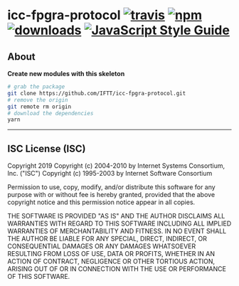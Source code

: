 # icc-fpgra-protocol [![travis][travis-image]][travis-url] [![npm][npm-image]][npm-url] [![downloads][downloads-image]][downloads-url] [![JavaScript Style Guide](https://img.shields.io/badge/code_style-standard-brightgreen.svg)](https://standardjs.com)

[travis-image]: https://travis-ci.org/iftt/icc-fpgra-protocol.svg?branch=master
[travis-url]: https://travis-ci.org/iftt/icc-fpgra-protocol
[npm-image]: https://img.shields.io/npm/v/@iftt/icc-fpgra-protocol.svg
[npm-url]: https://npmjs.org/package/@iftt/icc-fpgra-protocol
[downloads-image]: https://img.shields.io/npm/dm/@iftt/icc-fpgra-protocol.svg
[downloads-url]: https://www.npmjs.com/package/@iftt/icc-fpgra-protocol

## About

**Create new modules with this skeleton**

```sh
# grab the package
git clone https://github.com/IFTT/icc-fpgra-protocol.git
# remove the origin
git remote rm origin
# download the dependencies
yarn
```

---

## ISC License (ISC)

Copyright 2019 <IFTT>
Copyright (c) 2004-2010 by Internet Systems Consortium, Inc. ("ISC")
Copyright (c) 1995-2003 by Internet Software Consortium

Permission to use, copy, modify, and/or distribute this software for any purpose with or without fee is hereby granted, provided that the above copyright notice and this permission notice appear in all copies.

THE SOFTWARE IS PROVIDED "AS IS" AND THE AUTHOR DISCLAIMS ALL WARRANTIES WITH REGARD TO THIS SOFTWARE INCLUDING ALL IMPLIED WARRANTIES OF MERCHANTABILITY AND FITNESS. IN NO EVENT SHALL THE AUTHOR BE LIABLE FOR ANY SPECIAL, DIRECT, INDIRECT, OR CONSEQUENTIAL DAMAGES OR ANY DAMAGES WHATSOEVER RESULTING FROM LOSS OF USE, DATA OR PROFITS, WHETHER IN AN ACTION OF CONTRACT, NEGLIGENCE OR OTHER TORTIOUS ACTION, ARISING OUT OF OR IN CONNECTION WITH THE USE OR PERFORMANCE OF THIS SOFTWARE.
